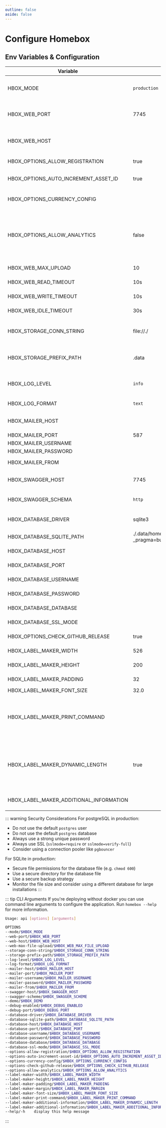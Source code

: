 ```yaml
---
outline: false
aside: false
---
```


# Configure Homebox

## Env Variables & Configuration

| Variable                                | Default                                                                    | Description                                                                                                                                                                               |
|-----------------------------------------|----------------------------------------------------------------------------|-------------------------------------------------------------------------------------------------------------------------------------------------------------------------------------------|
| HBOX_MODE                               | `production`                                                               | application mode used for runtime behavior  can be one of: `development`, `production`                                                                                                    |
| HBOX_WEB_PORT                           | 7745                                                                       | port to run the web server on, if you're using docker do not change this                                                                                                                  |
| HBOX_WEB_HOST                           |                                                                            | host to run the web server on, if you're using docker do not change this                                                                                                                  |
| HBOX_OPTIONS_ALLOW_REGISTRATION         | true                                                                       | allow users to register themselves                                                                                                                                                        |
| HBOX_OPTIONS_AUTO_INCREMENT_ASSET_ID    | true                                                                       | auto-increments the asset_id field for new items                                                                                                                                          |
| HBOX_OPTIONS_CURRENCY_CONFIG            |                                                                            | json configuration file containing additional currencie                                                                                                                                   |
| HBOX_OPTIONS_ALLOW_ANALYTICS            | false                                                                      | Allows the homebox team to view extremely basic information about the system that your running on. This helps make decisions regarding builds and other general decisions.                |
| HBOX_WEB_MAX_UPLOAD                     | 10                                                                         | maximum file upload size supported in MB                                                                                                                                                  |
| HBOX_WEB_READ_TIMEOUT                   | 10s                                                                        | Read timeout of HTTP sever                                                                                                                                                                |
| HBOX_WEB_WRITE_TIMEOUT                  | 10s                                                                        | Write timeout of HTTP server                                                                                                                                                              |
| HBOX_WEB_IDLE_TIMEOUT                   | 30s                                                                        | Idle timeout of HTTP server                                                                                                                                                               |
| HBOX_STORAGE_CONN_STRING                | file://./                                                                  | path to the data directory, do not change this if you're using docker                                                                                                                     |
| HBOX_STORAGE_PREFIX_PATH                | .data                                                                      | prefix path for the storage, if not set the storage will be used as is                                                                                                                    |
| HBOX_LOG_LEVEL                          | `info`                                                                     | log level to use, can be one of `trace`, `debug`, `info`, `warn`, `error`, `critical`                                                                                                     |
| HBOX_LOG_FORMAT                         | `text`                                                                     | log format to use, can be one of: `text`, `json`                                                                                                                                          |
| HBOX_MAILER_HOST                        |                                                                            | email host to use, if not set no email provider will be used                                                                                                                              |
| HBOX_MAILER_PORT                        | 587                                                                        | email port to use                                                                                                                                                                         |
| HBOX_MAILER_USERNAME                    |                                                                            | email user to use                                                                                                                                                                         |
| HBOX_MAILER_PASSWORD                    |                                                                            | email password to use                                                                                                                                                                     |
| HBOX_MAILER_FROM                        |                                                                            | email from address to use                                                                                                                                                                 |
| HBOX_SWAGGER_HOST                       | 7745                                                                       | swagger host to use, if not set swagger will be disabled                                                                                                                                  |
| HBOX_SWAGGER_SCHEMA                     | `http`                                                                     | swagger schema to use, can be one of: `http`, `https`                                                                                                                                     |
| HBOX_DATABASE_DRIVER                    | sqlite3                                                                    | sets the correct database type (`sqlite3` or `postgres`)                                                                                                                                  |
| HBOX_DATABASE_SQLITE_PATH               | ./.data/homebox.db?_pragma=busy_timeout=999&_pragma=journal_mode=WAL&_fk=1 | sets the directory path for Sqlite                                                                                                                                                        |
| HBOX_DATABASE_HOST                      |                                                                            | sets the hostname for a postgres database                                                                                                                                                 |
| HBOX_DATABASE_PORT                      |                                                                            | sets the port for a postgres database                                                                                                                                                     |
| HBOX_DATABASE_USERNAME                  |                                                                            | sets the username for a postgres connection                                                                                                                                               |
| HBOX_DATABASE_PASSWORD                  |                                                                            | sets the password for a postgres connection                                                                                                                                               |
| HBOX_DATABASE_DATABASE                  |                                                                            | sets the database for a postgres connection                                                                                                                                               |
| HBOX_DATABASE_SSL_MODE                  |                                                                            | sets the sslmode for a postgres connection                                                                                                                                                |
| HBOX_OPTIONS_CHECK_GITHUB_RELEASE       | true                                                                       | check for new github releases                                                                                                                                                             |
| HBOX_LABEL_MAKER_WIDTH                  | 526                                                                        | width for generated labels in pixels                                                                                                                                                      |
| HBOX_LABEL_MAKER_HEIGHT                 | 200                                                                        | height for generated labels in pixels                                                                                                                                                     |
| HBOX_LABEL_MAKER_PADDING                | 32                                                                         | space between elements on label                                                                                                                                                           |
| HBOX_LABEL_MAKER_FONT_SIZE              | 32.0                                                                       | font size for label text                                                                                                                                                                  |
| HBOX_LABEL_MAKER_PRINT_COMMAND          |                                                                            | the command to use for printing labels. if empty, label printing is disabled. <span v-pre>`{{.FileName}}`</span> in the command will be replaced with the png filename of the label       |
| HBOX_LABEL_MAKER_DYNAMIC_LENGTH         | true                                                                       | allow label generation with open length. `HBOX_LABEL_MAKER_HEIGHT` is still used for layout and minimal height. If not used, long text may be cut off, but all labels have the same size. |
| HBOX_LABEL_MAKER_ADDITIONAL_INFORMATION |                                                                            | Additional information added to the label like name or phone number                                                                                                                       |

::: warning Security Considerations
For postgreSQL in production:

- Do not use the default `postgres` user
- Do not use the default `postgres` database
- Always use a strong unique password
- Always use SSL (`sslmode=require` or `sslmode=verify-full`)
- Consider using a connection pooler like `pgbouncer`

For SQLite in production:

- Secure file permissions for the database file (e.g. `chmod 600`)
- Use a secure directory for the database file
- Use a secure backup strategy
- Monitor the file size and consider using a different database for large installations
  :::

::: tip CLI Arguments
If you're deploying without docker you can use command line arguments to configure the application. Run `homebox --help`
for more information.

```sh
Usage: api [options] [arguments]

OPTIONS
--mode/$HBOX_MODE                                                             <string>  (default: development)
--web-port/$HBOX_WEB_PORT                                                     <string>  (default: 7745)
--web-host/$HBOX_WEB_HOST                                                     <string>
--web-max-file-upload/$HBOX_WEB_MAX_FILE_UPLOAD                               <int>     (default: 10)
--storage-conn-string/$HBOX_STORAGE_CONN_STRING                               <string>  (default: file://./)
--storage-prefix-path/$HBOX_STORAGE_PREFIX_PATH                               <string>  (default: .data)
--log-level/$HBOX_LOG_LEVEL                                                   <string>  (default: info)
--log-format/$HBOX_LOG_FORMAT                                                 <string>  (default: text)
--mailer-host/$HBOX_MAILER_HOST                                               <string>
--mailer-port/$HBOX_MAILER_PORT                                               <int>
--mailer-username/$HBOX_MAILER_USERNAME                                       <string>
--mailer-password/$HBOX_MAILER_PASSWORD                                       <string>
--mailer-from/$HBOX_MAILER_FROM                                               <string>
--swagger-host/$HBOX_SWAGGER_HOST                                             <string>  (default: localhost:7745)
--swagger-scheme/$HBOX_SWAGGER_SCHEME                                         <string>  (default: http)
--demo/$HBOX_DEMO                                                             <bool>
--debug-enabled/$HBOX_DEBUG_ENABLED                                           <bool>    (default: false)
--debug-port/$HBOX_DEBUG_PORT                                                 <string>  (default: 4000)
--database-driver/$HBOX_DATABASE_DRIVER                                       <string>  (default: sqlite3)
--database-sqlite-path/$HBOX_DATABASE_SQLITE_PATH                             <string>  (default: ./.data/homebox.db?_pragma=busy_timeout=999&_pragma=journal_mode=WAL&_fk=1)
--database-host/$HBOX_DATABASE_HOST                                           <string>
--database-port/$HBOX_DATABASE_PORT                                           <string>
--database-username/$HBOX_DATABASE_USERNAME                                   <string>
--database-password/$HBOX_DATABASE_PASSWORD                                   <string>
--database-database/$HBOX_DATABASE_DATABASE                                   <string>
--database-ssl-mode/$HBOX_DATABASE_SSL_MODE                                   <string>
--options-allow-registration/$HBOX_OPTIONS_ALLOW_REGISTRATION                 <bool>    (default: true)
--options-auto-increment-asset-id/$HBOX_OPTIONS_AUTO_INCREMENT_ASSET_ID       <bool>    (default: true)
--options-currency-config/$HBOX_OPTIONS_CURRENCY_CONFIG                       <string>
--options-check-github-release/$HBOX_OPTIONS_CHECK_GITHUB_RELEASE             <bool>    (default: true)
--options-allow-analytics/$HBOX_OPTIONS_ALLOW_ANALYTICS                       <bool>    (default: false)
--label-maker-width/$HBOX_LABEL_MAKER_WIDTH                                   <int>     (default: 526)
--label-maker-height/$HBOX_LABEL_MAKER_HEIGHT                                 <int>     (default: 200)
--label-maker-padding/$HBOX_LABEL_MAKER_PADDING                               <int>     (default: 32)
--label-maker-margin/$HBOX_LABEL_MAKER_MARGIN                                 <int>       (default: 32)
--label-maker-font-size/$HBOX_LABEL_MAKER_FONT_SIZE                           <float>   (default: 32.0)
--label-maker-print-command/$HBOX_LABEL_MAKER_PRINT_COMMAND                   <string>
--label-maker-additional-information/$HBOX_LABEL_MAKER_DYNAMIC_LENGTH         <string>  (default: true) 
--label-maker-additional-information/$HBOX_LABEL_MAKER_ADDITIONAL_INFORMATION <string>
--help/-h    display this help message
```

:::
